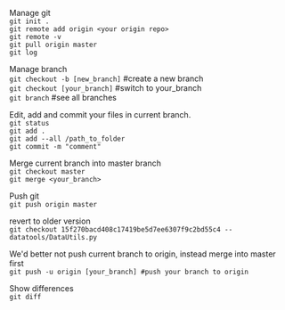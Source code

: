 Manage git  
`git init .`  
`git remote add origin <your origin repo>`  
`git remote -v`  
`git pull origin master`  
`git log`  

Manage branch  
`git checkout -b [new_branch]` #create a new branch  
`git checkout [your_branch]` #switch to your_branch  
`git branch` #see all branches  

Edit, add and commit your files in current branch.    
`git status`  
`git add .`  
`git add --all /path_to_folder`  
`git commit -m "comment"`  

Merge current branch into master branch    
`git checkout master`  
`git merge <your_branch>`  

Push git    
`git push origin master`  

revert to older version  
`git checkout 15f270bacd408c17419be5d7ee6307f9c2bd55c4 -- datatools/DataUtils.py`

We'd better not push current branch to origin, instead merge into master first    
`git push -u origin [your_branch] #push your branch to origin`  

Show differences  
`git diff`